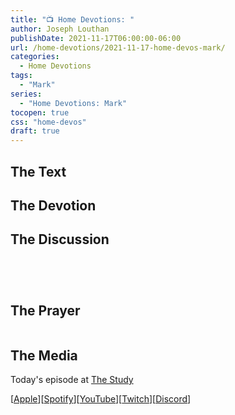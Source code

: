 ```yaml
---
title: "📺 Home Devotions: "
author: Joseph Louthan
publishDate: 2021-11-17T06:00:00-06:00
url: /home-devotions/2021-11-17-home-devos-mark/
categories:
  - Home Devotions
tags:
  - "Mark"
series:
  - "Home Devotions: Mark"
tocopen: true
css: "home-devos"
draft: true
---
```

## The Text



## The Devotion



## The Discussion

```text

```

```text

```

```text

```

```text

```

## The Prayer

<div style='font-variant: small-caps;'>

</div>

```text

```

## The Media

Today's episode at [The Study](http://study.theologic.us/podcast/)

\[[Apple](https://podcasts.apple.com/us/podcast/the-study/id1557102127)\]\[[Spotify](https://open.spotify.com/show/0Xs5qsNvWePyRqcmtOTPkR)\]\[[YouTube](http://youtube.theologic.us)\]\[[Twitch](http://twitch.theologic.us)\]\[[Discord](http://discord.theologic.us)\]

